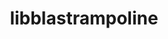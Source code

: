 ---
title: "libblastrampoline"
layout: cache
categories: [package, v0.22.1]
meta: {"versions": ["5.8.0"], "compilers": ["gcc@=11.4.0"], "oss": ["ubuntu22.04"], "platforms": ["linux"], "targets": ["x86_64_v3"], "stacks": ["e4s", "root", "tutorial"], "num_specs": 1, "num_specs_by_stack": {"root": 1, "tutorial": 1, "e4s": 1}}
spec_details: [{"hash": "drxswwjvfpwgnpiyvukds64wl7e6zhhw", "compiler": "gcc@=11.4.0", "versions": ["5.8.0"], "os": "ubuntu22.04", "platform": "linux", "target": "x86_64_v3", "variants": ["build_system=makefile"], "stacks": ["root", "tutorial", "e4s"], "size": "-", "tarball": "https://binaries.spack.io/v0.22.1/build_cache/linux-ubuntu22.04-x86_64_v3/gcc-11.4.0/libblastrampoline-5.8.0/linux-ubuntu22.04-x86_64_v3-gcc-11.4.0-libblastrampoline-5.8.0-drxswwjvfpwgnpiyvukds64wl7e6zhhw.spack"}]
---